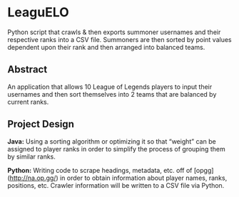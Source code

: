 # LeaguELO
Python script that crawls &amp; then exports summoner usernames and their respective ranks into a CSV file. Summoners are then sorted by point values dependent upon their rank and then arranged into balanced teams.

## Abstract
An application that allows 10 League of Legends players to input their usernames and then sort themselves into 2 teams that are balanced by current ranks.

## Project Design
**Java:** Using a sorting algorithm or optimizing it so that “weight” can be assigned to player ranks in order to simplify the process of grouping them by similar ranks. 

**Python:** Writing code to scrape headings, metadata, etc. off of [opgg] (http://na.op.gg/) in order to obtain information about player names, ranks, positions, etc. Crawler information will be written to a CSV file via Python.
